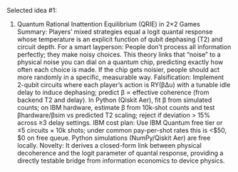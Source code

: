 Selected idea #1:

1) Quantum Rational Inattention Equilibrium (QRIE) in 2×2 Games
Summary: Players’ mixed strategies equal a logit quantal response whose temperature is an explicit function of qubit dephasing (T2) and circuit depth.
For a smart layperson: People don’t process all information perfectly; they make noisy choices. This theory links that “noise” to a physical noise you can dial on a quantum chip, predicting exactly how often each choice is made. If the chip gets noisier, people should act more randomly in a specific, measurable way.
Falsification: Implement 2-qubit circuits where each player’s action is RY(βΔu) with a tunable idle delay to induce dephasing; predict β ∝ effective coherence (from backend T2 and delay). In Python (Qiskit Aer), fit β from simulated counts; on IBM hardware, estimate β from 10k-shot counts and test βhardware/βsim vs predicted T2 scaling; reject if deviation > 15% across ≥3 delay settings.
IBM cost plan: Use IBM Quantum free tier or ≤5 circuits × 10k shots; under common pay-per-shot rates this is <$50, $0 on free queue. Python simulations (NumPy/Qiskit Aer) are free locally.
Novelty: It derives a closed-form link between physical decoherence and the logit parameter of quantal response, providing a directly testable bridge from information economics to device physics.
